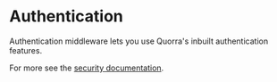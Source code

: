 # Authentication

Authentication middleware lets you use Quorra's inbuilt authentication features.

For more see the [security documentation](/docs/v1/more/security.md).